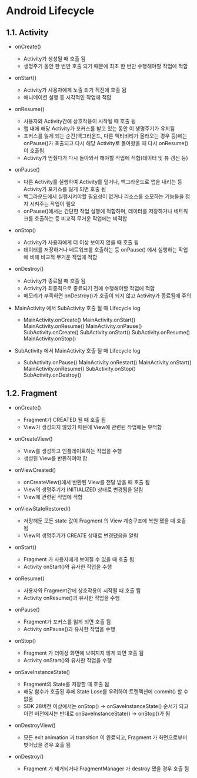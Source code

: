 # Android Lifecycle

## 1.1. Activity

* onCreate()
    - Activity가 생성될 때 호출 됨
    - 생명주기 동안 한 번만 호출 되기 때문에 최초 한 번만 수행해야할 작업에 적합

* onStart()
    - Activity가 사용자에게 노출 되기 직전에 호출 됨
    - 애니메이션 실행 등 시각적인 작업에 적합

* onResume()
    - 사용자와 Activity간에 상호작용이 시작될 때 호출 됨
    - 앱 내에 해당 Activity가 포커스를 받고 있는 동안 이 생명주기가 유지됨
    - 포커스를 잃게 되는 순간(백그라운드, 다른 액티비티가 올라오는 경우 등)에는 onPause()가 호출되고 다시 해당 Activity로 돌아왔을 때 다시 onResume()이 호출됨
    - Activity가 멈췄다가 다시 돌아와서 해야할 작업에 적합(데이터 및 뷰 갱신 등)

* onPause()
    - 다른 Activity를 실행하여 Activity를 덮거나, 백그라운드로 앱을 내리는 등 Activity가 포커스를 잃게 되면 호출 됨
    - 백그라운드에서 실행시켜야할 필요성이 없거나 리소스를 소모하는 기능들을 정지 시켜주는 작업이 필요
    - onPause()에서는 간단한 작업 실행에 적합하며, 데이터를 저장하거나 네트워크를 호출하는 등 비교적 무거운 작업에는 비적합

* onStop()
    - Activity가 사용자에게 더 이상 보이지 않을 때 호출 됨
    - 데이터를 저장하거나 네트워크를 호출하는 등 onPause() 에서 실행하는 작업에 비해 비교적 무거운 작업에 적합

* onDestroy()
    - Activity가 종료될 때 호출 됨
    - Activity가 최종적으로 종료되기 전에 수행해야할 작업에 적합
    - 메모리가 부족하면 onDestroy()가 호출이 되지 않고 Activity가 종료됨에 주의

* MainActivity 에서 SubActivity 호출 될 때 Lifecycle log
    - MainActivity.onCreate()
MainActivity.onStart()
MainActivity.onResume()
MainActivity.onPause()
SubActivity.onCreate()
SubActivity.onStart()
SubActivity.onResume()
MainActivity.onStop()

* SubActivity 에서 MainActivity 호출 될 때 Lifecycle log
    - SubActivity.onPause()
MainActivity.onRestart()
MainActivity.onStart()
MainActivity.onResume()
SubActivity.onStop()
SubActivity.onDestroy()


## 1.2. Fragment

* onCreate()
    - Fragment가 CREATED 될 때 호출 됨
    - View가 생성되지 않았기 때문에 View에 관련된 작업에는 부적합

* onCreateView()
    - View를 생성하고 인플레이트하는 작업을 수행
    - 생성된 View를 반환하여야 함

* onViewCreated()
    - onCreateView()에서 반환된 View를 전달 받을 때 호출 됨
    - View의 생명주기가 INITIALIZED 상태로 변경됨을 알림
    - View에 관련된 작업에 적합

* onViewStateRestored()
    - 저장해둔 모든 state 값이 Fragment 의 View 계층구조에 복원 됐을 때 호출 됨
    - View의 생명주기가 CREATE 상태로 변경됐음을 알림

* onStart()
    - Fragment 가 사용자에게 보여질 수 있을 때 호출 됨
    - Activity onStart()와 유사한 작업을 수행

* onResume()
    - 사용자와 Fragment간에 상호작용이 시작될 때 호출 됨
    - Activity onResume()과 유사한 작업을 수행

* onPause()
    - Fragment가 포커스를 잃게 되면 호출 됨
    - Activity onPause()과 유사한 작업을 수행

* onStop()
    - Fragment 가 더이상 화면에 보여지지 않게 되면 호출 됨
    - Activity onStart()와 유사한 작업을 수행

* onSaveInstanceState()
    - Fragment의 State를 저장할 때 호출 됨
    - 해당 함수가 호출된 후에 State Lose를 우려하여 트렌젝션에 commit() 할 수 없음
    - SDK 28버전 이상에서는 onStop() -> onSaveInstanceState() 순서가 되고 이전 버전에서는 반대로 onSaveInstanceState() -> onStop()가 됨

* onDestroyView()
    - 모든 exit animation 과 transition 이 완료되고, Fragment 가 화면으로부터 벗어났을 경우 호출 됨

* onDestroy()
    - Fragment 가 제거되거나 FragmentManager 가 destroy 됐을 경우 호출 됨